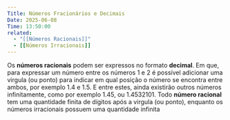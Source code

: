 ```yaml
---
Title: Números Fracionários e Decimais
Date: 2025-06-08
Time: 13:50:00
related:
  - "[[Números Racionais]]"
  - [[Números Irracionais]]
---
```


Os **números racionais** podem ser expressos no formato **decimal**. Em que, para expressar um número entre os números $1$ e $2$ é possível adicionar uma virgula (ou ponto) para indicar em qual posição o número se encontra entre ambos, por exemplo $1.4$ e $1.5$. E entre  estes, ainda existirão outros números infinitamente, como por exemplo $1.45$, ou $1.4532101$. Todo **número racional** tem uma quantidade finita de dígitos após a virgula (ou ponto), enquanto os números irracionais possuem uma quantidade infinita